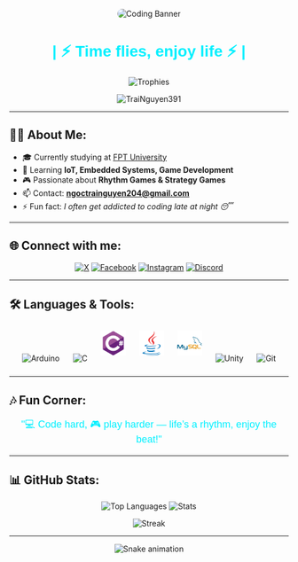 <!-- Banner -->
<p align="center">
  <img src="https://github.com/user-attachments/assets/7ea88ae1-4def-4a0f-8c98-d1022b670fe2" alt="Coding Banner" width="100%" style="max-height: 300px; object-fit: cover; border-radius: 12px;" />
</p>

<!-- Title -->
<h1 align="center" style="font-family: Orbitron, sans-serif; color:#00f0ff;">| ⚡ Time flies, enjoy life ⚡ |</h1>

<!-- Trophies -->
<p align="center">
  <img src="https://github-profile-trophy.vercel.app/?username=TraiNguyen391&theme=radical&margin-w=10&margin-h=10" alt="Trophies" />
</p>

<!-- Profile Views -->
<p align="center">
  <img src="https://komarev.com/ghpvc/?username=TraiNguyen391&label=Profile%20views&color=00f0ff&style=flat-square" alt="TraiNguyen391" />
</p>

---

## 👨‍💻 About Me:

- 🎓 Currently studying at [FPT University](https://daihoc.fpt.edu.vn/)  
- 🌱 Learning **IoT, Embedded Systems, Game Development**  
- 🎮 Passionate about **Rhythm Games & Strategy Games**  
- 📫 Contact: **ngoctrainguyen204@gmail.com**  
- ⚡ Fun fact: *I often get addicted to coding late at night 😴*  

---

## 🌐 Connect with me:
<p align="center">
  <a href="https://x.com/VikorizDekoil" target="blank"><img src="https://upload.wikimedia.org/wikipedia/commons/b/b7/X_logo.jpg" alt="X" height="30" /></a>
  <a href="https://www.facebook.com/sabervmv.cool.3" target="blank"><img src="https://upload.wikimedia.org/wikipedia/commons/0/05/Facebook_Logo_%282019%29.png" alt="Facebook" height="30" /></a>
  <a href="https://www.instagram.com/resonance391?igsh=aTdvcGdjankybmR2" target="blank"><img src="https://raw.githubusercontent.com/rahuldkjain/github-profile-readme-generator/master/src/images/icons/Social/instagram.svg" alt="Instagram" height="30" /></a>
  <a href="http://discordapp.com/users/681832037073944616" target="blank"><img src="https://static.vecteezy.com/system/resources/previews/023/741/082/non_2x/discord-logo-icon-social-media-icon-free-png.png" alt="Discord" height="30" /></a>
</p>

---

## 🛠️ Languages & Tools:
<p align="center">
  <img src="https://cdn.worldvectorlogo.com/logos/arduino-1.svg" alt="Arduino" width="45" style="margin: 10px;" />
  <img src="https://upload.wikimedia.org/wikipedia/commons/1/18/C_Programming_Language.svg" alt="C" width="45" style="margin: 10px;" />
  <img src="https://raw.githubusercontent.com/devicons/devicon/master/icons/csharp/csharp-original.svg" alt="C#" width="45" style="margin: 10px;" />
  <img src="https://raw.githubusercontent.com/devicons/devicon/master/icons/java/java-original.svg" alt="Java" width="45" style="margin: 10px;" />
  <img src="https://raw.githubusercontent.com/devicons/devicon/master/icons/mysql/mysql-original-wordmark.svg" alt="MySQL" width="45" style="margin: 10px;" />
  <img src="https://cdn-icons-png.flaticon.com/512/5969/5969347.png" alt="Unity" width="45" style="margin: 10px;" />
  <img src="https://www.vectorlogo.zone/logos/git-scm/git-scm-icon.svg" alt="Git" width="45" style="margin: 10px;" />
</p>

---

## 🎶 Fun Corner:
<p align="center" style="font-family: Orbitron, sans-serif; color:#00f0ff; font-size: 18px;">
  "💻 Code hard, 🎮 play harder — life’s a rhythm, enjoy the beat!"
</p>

---

## 📊 GitHub Stats:
<div align="center">
  <img src="https://github-readme-stats.vercel.app/api/top-langs?username=TraiNguyen391&theme=neon&show_icons=true&locale=en&layout=compact&border_radius=12" alt="Top Languages" height="160"/>
  <img src="https://github-readme-stats.vercel.app/api?username=TraiNguyen391&theme=neon&show_icons=true&locale=en&border_radius=12" alt="Stats" height="160"/>
</div>
<p align="center"><img src="https://github-readme-streak-stats.herokuapp.com/?user=TraiNguyen391&theme=tokyonight&border_radius=12" alt="Streak" /></p>

---

<p align="center">
  <img src="https://raw.githubusercontent.com/TraiNguyen391/TraiNguyen391/output/github-contribution-grid-snake-dark.svg" alt="Snake animation" />
</p>
